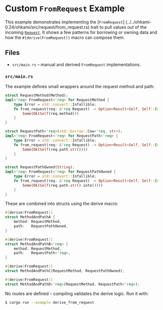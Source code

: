 # Custom `FromRequest` Example

This example demonstrates implementing the [`FromRequest`]
(../../ohkami-0.24/ohkami/src/request/from_request.rs) trait to pull
values out of the incoming [`Request`](../../ohkami-0.24/ohkami/src/request/mod.rs).
It shows a few patterns for borrowing or owning data and how the
`#[derive(FromRequest)]` macro can compose them.

## Files

- `src/main.rs` – manual and derived `FromRequest` implementations.

### `src/main.rs`

The example defines small wrappers around the request method and path:

```rust
struct RequestMethod(Method);
impl<'req> FromRequest<'req> for RequestMethod {
    type Error = std::convert::Infallible;
    fn from_request(req: &'req Request) -> Option<Result<Self, Self::Error>> {
        Some(Ok(Self(req.method)))
    }
}

struct RequestPath<'req>(std::borrow::Cow<'req, str>);
impl<'req> FromRequest<'req> for RequestPath<'req> {
    type Error = std::convert::Infallible;
    fn from_request(req: &'req Request) -> Option<Result<Self, Self::Error>> {
        Some(Ok(Self(req.path.str())))
    }
}

struct RequestPathOwned(String);
impl<'req> FromRequest<'req> for RequestPathOwned {
    type Error = std::convert::Infallible;
    fn from_request(req: &'req Request) -> Option<Result<Self, Self::Error>> {
        Some(Ok(Self(req.path.str().into())))
    }
}
```

These are combined into structs using the derive macro:

```rust
#[derive(FromRequest)]
struct MethodAndPathA {
    method: RequestMethod,
    path:   RequestPathOwned,
}

#[derive(FromRequest)]
struct MethodAndPathB<'req> {
    method: RequestMethod,
    path:   RequestPath<'req>,
}

#[derive(FromRequest)]
struct MethodAndPathC(RequestMethod, RequestPathOwned);

#[derive(FromRequest)]
struct MethodAndPathD<'req>(RequestMethod, RequestPath<'req>);
```

No routes are defined – compiling validates the derive logic. Run it with:

```bash
$ cargo run --example derive_from_request
```

